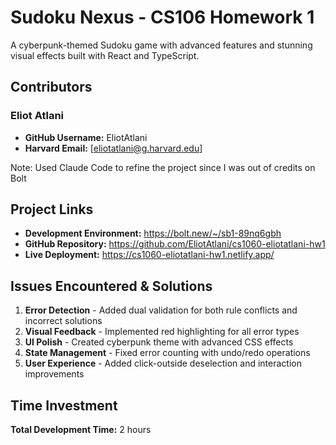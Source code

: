 # Sudoku Nexus - CS106 Homework 1

A cyberpunk-themed Sudoku game with advanced features and stunning visual effects built with React and TypeScript.

## Contributors

### Eliot Atlani

- **GitHub Username:** EliotAtlani
- **Harvard Email:** [eliotatlani@g.harvard.edu]

Note: Used Claude Code to refine the project since I was out of credits on Bolt

## Project Links

- **Development Environment:** https://bolt.new/~/sb1-89nq6gbh
- **GitHub Repository:** https://github.com/EliotAtlani/cs1060-eliotatlani-hw1
- **Live Deployment:** https://cs1060-eliotatlani-hw1.netlify.app/

## Issues Encountered & Solutions

1. **Error Detection** - Added dual validation for both rule conflicts and incorrect solutions
2. **Visual Feedback** - Implemented red highlighting for all error types
3. **UI Polish** - Created cyberpunk theme with advanced CSS effects
4. **State Management** - Fixed error counting with undo/redo operations
5. **User Experience** - Added click-outside deselection and interaction improvements

## Time Investment

**Total Development Time:** 2 hours
